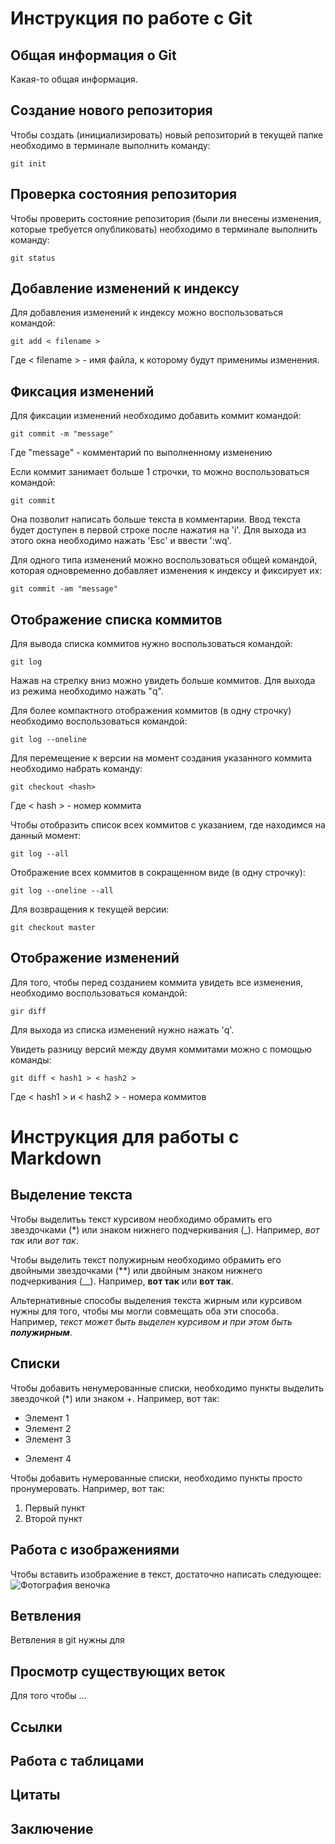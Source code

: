 # Инструкция по работе с Git

## Общая информация о Git

Какая-то общая информация.

## Создание нового репозитория

Чтобы создать (инициализировать) новый репозиторий в текущей папке необходимо в терминале выполнить команду:

    git init

## Проверка состояния репозитория

Чтобы проверить состояние репозитория (были ли внесены изменения, которые требуется опубликовать) необходимо в терминале выполнить команду:

    git status

## Добавление изменений к индексу

Для добавления изменений к индексу можно воспользоваться командой:

    git add < filename >

Где < filename > - имя файла, к которому будут применимы изменения.

## Фиксация изменений

Для фиксации изменений необходимо добавить коммит командой:

    git commit -m "message"

Где "message" - комментарий по выполненному изменению

Если коммит занимает больше 1 строчки, то можно воспользоваться командой:

    git commit

Она позволит написать больше текста в комментарии. Ввод текста будет доступен в первой строке после нажатия на 'i'. Для выхода из этого окна необходимо нажать 'Esc' и ввести ':wq'.

Для одного типа изменений можно воспользоваться общей командой, которая одновременно добавляет изменения к индексу и фиксирует их:

    git commit -am "message"

## Отображение списка коммитов

Для вывода списка коммитов нужно воспользоваться командой:

    git log

Нажав на стрелку вниз можно увидеть больше коммитов. Для выхода из режима необходимо нажать "q".

Для более компактного отображения коммитов (в одну строчку) необходимо воспользоваться командой:

    git log --oneline

Для перемещение к версии на момент создания указанного коммита необходимо набрать команду:

    git checkout <hash>

Где < hash > - номер коммита

Чтобы отобразить список всех коммитов с указанием, где находимся на данный момент:

    git log --all

Отображение всех коммитов в сокращенном виде (в одну строчку):

    git log --oneline --all

Для возвращения к текущей версии:

    git checkout master

## Отображение изменений

Для того, чтобы перед созданием коммита увидеть все изменения, необходимо воспользоваться командой:

    gir diff

Для выхода из списка изменений нужно нажать 'q'.

Увидеть разницу версий между двумя коммитами можно с помощью команды:

    git diff < hash1 > < hash2 >

Где < hash1 > и < hash2 > - номера коммитов
# Инструкция для работы с Markdown

## Выделение текста

Чтобы выделитьь текст курсивом необходимо обрамить его звездочками (*) или знаком нижнего подчеркивания (_). Например, *вот так* или _вот так_.

Чтобы выделить текст полужирным необходимо обрамить его двойными звездочками (**) или двойным знаком нижнего подчеркивания (__). Например, **вот так** или __вот так__.

Альтернативные способы выделения текста жирным или курсивом нужны для того, чтобы мы могли совмещать оба эти способа. Например, _текст может быть выделен курсивом и при этом быть **полужирным**_.

## Списки

Чтобы добавить ненумерованные списки, необходимо пункты выделить звездочкой (*) или знаком +.
Например, вот так:
* Элемент 1
* Элемент 2
* Элемент 3
+ Элемент 4

Чтобы добавить нумерованные списки, необходимо пункты просто пронумеровать. 
Например, вот так:
1. Первый пункт
2. Второй пункт

## Работа с изображениями

Чтобы вставить изображение в текст, достаточно написать следующее:
![Фотография веночка](image.jpg)

## Ветвления

Ветвления в git нужны для

## Просмотр существующих веток

Для того чтобы ...

## Ссылки

## Работа с таблицами

## Цитаты

## Заключение